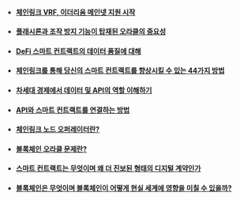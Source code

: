- #### [체인링크 VRF, 이더리움 메인넷 지원 시작](https://blog.chain.link/chainlink-vrf-now-live-on-ethereum-mainnet-korean/)
- #### [플래시론과 조작 방지 기능이 탑재된 오라클의 중요성](https://blog.chain.link/flash-loans-korean/)
- #### [DeFi 스마트 컨트랙트의 데이터 품질에 대해](https://blog.chain.link/the-importance-of-data-quality-for-defi-korean/)
- #### [체인링크를 통해 당신의 스마트 컨트랙트를 향상시킬 수 있는 44가지 방법](https://blog.chain.link/44-ways-to-enhance-your-smart-contract-with-chainlink-korean/)
- #### [차세대 경제에서 데이터 및 API의 역할 이해하기](https://blog.chain.link/understanding-how-data-and-apis-power-next-generation-economies-korean/)
- #### [API와 스마트 컨트랙트를 연결하는 방법](https://blog.chain.link/apis-smart-contracts-and-how-to-connect-them-korean/)
- #### [체인링크 노드 오퍼레이터란?](https://blog.chain.link/what-is-a-chainlink-node-operator-korean/)
- #### [블록체인 오라클 문제란?](https://blog.chain.link/what-is-the-blockchain-oracle-problem-korean/)
- #### [스마트 컨트랙트는 무엇이며 왜 더 진보된 형태의 디지털 계약인가](https://blog.chain.link/what-is-a-smart-contract-and-why-it-is-a-superior-form-of-digital-agreement-korean/)
- #### [블록체인은 무엇이며 블록체인이 어떻게 현실 세계에 영향을 미칠 수 있을까?](https://blog.chain.link/hat-is-a-blockchain-and-how-can-it-impact-the-world-korean/)
